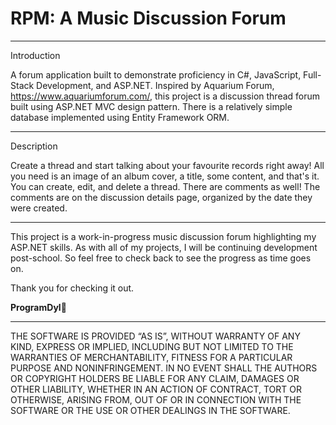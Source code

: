 # RPM: A Music Discussion Forum
<hr />
Introduction

A forum application built to demonstrate proficiency in C#, JavaScript, Full-Stack Development, and ASP.NET. Inspired by Aquarium Forum, https://www.aquariumforum.com/, this project is a discussion thread forum built using ASP.NET MVC design pattern. There is a relatively simple database implemented using Entity Framework ORM. 

<hr />
Description


Create a thread and start talking about your favourite records right away! All you need is
an image of an album cover, a title, some content, and that's it. You can create, edit, and delete a thread. There are comments as well! The comments are on the discussion details page, organized by the date they were created.

<hr />

This project is a work-in-progress music discussion forum highlighting my ASP.NET skills. 
As with all of my projects, I will be continuing development post-school. So feel free to check back to see the progress as time goes on.



Thank you for checking it out. 

**ProgramDyl**🚀






--------------------------------------------------------------------------------------------
THE SOFTWARE IS PROVIDED “AS IS”, WITHOUT WARRANTY OF ANY KIND, EXPRESS OR IMPLIED, INCLUDING BUT NOT LIMITED TO THE WARRANTIES OF MERCHANTABILITY, FITNESS FOR A PARTICULAR PURPOSE AND NONINFRINGEMENT. IN NO EVENT SHALL THE AUTHORS OR COPYRIGHT HOLDERS BE LIABLE FOR ANY CLAIM, DAMAGES OR OTHER LIABILITY, WHETHER IN AN ACTION OF CONTRACT, TORT OR OTHERWISE, ARISING FROM, OUT OF OR IN CONNECTION WITH THE SOFTWARE OR THE USE OR OTHER DEALINGS IN THE SOFTWARE.
